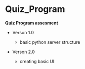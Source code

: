 # Quiz_Program

**Quiz Program assesment**


* Verson 1.0 
  - basic python server structure
  
* Verson 2.0
  - creating basic UI
